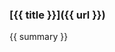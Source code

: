 <div class="project">
<!-- markdown content starts -->

### [{{ title }}]({{ url }})

{{ summary }}

<!-- markdown content ends -->
</div>
